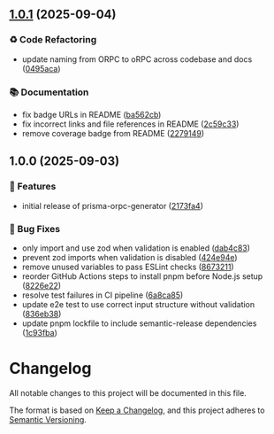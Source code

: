 ## [1.0.1](https://github.com/omar-dulaimi/prisma-orpc-generator/compare/v1.0.0...v1.0.1) (2025-09-04)

### ♻️ Code Refactoring

* update naming from ORPC to oRPC across codebase and docs ([0495aca](https://github.com/omar-dulaimi/prisma-orpc-generator/commit/0495aca005b07994243501b035fdbe0e7d47f628))

### 📚 Documentation

* fix badge URLs in README ([ba562cb](https://github.com/omar-dulaimi/prisma-orpc-generator/commit/ba562cbde351f4edb1983d55fccd3db02fe76ed4))
* fix incorrect links and file references in README ([2c59c33](https://github.com/omar-dulaimi/prisma-orpc-generator/commit/2c59c334b2eb6b1a2655f55cb7152b64188140b7))
* remove coverage badge from README ([2279149](https://github.com/omar-dulaimi/prisma-orpc-generator/commit/22791495b1fb567070ad97595745c97b45f19ba3))

## 1.0.0 (2025-09-03)

### 🚀 Features

* initial release of prisma-orpc-generator ([2173fa4](https://github.com/omar-dulaimi/prisma-orpc-generator/commit/2173fa456eacea8d923d9efb660320659b6090a8))

### 🐛 Bug Fixes

* only import and use zod when validation is enabled ([dab4c83](https://github.com/omar-dulaimi/prisma-orpc-generator/commit/dab4c83668ed66f30be2a9b12878dada55352737))
* prevent zod imports when validation is disabled ([424e94e](https://github.com/omar-dulaimi/prisma-orpc-generator/commit/424e94e2f45e10f0e342d53afacc1df784d54dcc))
* remove unused variables to pass ESLint checks ([8673211](https://github.com/omar-dulaimi/prisma-orpc-generator/commit/86732112b5b6c31c1d795e82711157448941c195))
* reorder GitHub Actions steps to install pnpm before Node.js setup ([8226e22](https://github.com/omar-dulaimi/prisma-orpc-generator/commit/8226e2223a4edce3729431dde77dcfdfbf18988f))
* resolve test failures in CI pipeline ([6a8ca85](https://github.com/omar-dulaimi/prisma-orpc-generator/commit/6a8ca85613ef47c80d5242e5b4ac6cc30ab02631))
* update e2e test to use correct input structure without validation ([836eb38](https://github.com/omar-dulaimi/prisma-orpc-generator/commit/836eb3852035fd79e7b1933bdb1c83e5707c6d4a))
* update pnpm lockfile to include semantic-release dependencies ([1c93fba](https://github.com/omar-dulaimi/prisma-orpc-generator/commit/1c93fba82674c6cbe94894b2bb3943d97f15fde4))

# Changelog

All notable changes to this project will be documented in this file.

The format is based on [Keep a Changelog](https://keepachangelog.com/en/1.0.0/),
and this project adheres to [Semantic Versioning](https://semver.org/spec/v2.0.0.html).
